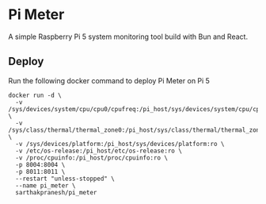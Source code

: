 # Pi Meter

A simple Raspberry Pi 5 system monitoring tool build with Bun and React.

## Deploy
Run the following docker command to deploy Pi Meter on Pi 5
```
docker run -d \
  -v /sys/devices/system/cpu/cpu0/cpufreq:/pi_host/sys/devices/system/cpu/cpu0/cpufreq:ro \
  -v /sys/class/thermal/thermal_zone0:/pi_host/sys/class/thermal/thermal_zone0:ro \
  -v /sys/devices/platform:/pi_host/sys/devices/platform:ro \
  -v /etc/os-release:/pi_host/etc/os-release:ro \
  -v /proc/cpuinfo:/pi_host/proc/cpuinfo:ro \
  -p 8004:8004 \
  -p 8011:8011 \
  --restart "unless-stopped" \
  --name pi_meter \
  sarthakpranesh/pi_meter
```